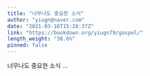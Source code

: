 ```yaml
---
title: "너무나도 중요한 소식"
author: "yiugn@naver.com"
date: "2021-03-16T15:28:37Z"
link: "https://bookdown.org/yiugn79/gospel/"
length_weight: "38.6%"
pinned: false
---
```


너무나도 중요한 소식 ...
